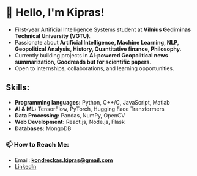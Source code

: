 # 👋 Hello, I'm Kipras!

- First-year Artificial Intelligence Systems student at **Vilnius Gediminas Technical University (VGTU)**.  
- Passionate about **Artificial Intelligence, Machine Learning, NLP, Geopolitical Analysis, History, Quantitative finance, Philosophy**.  
- Currently building projects in **AI-powered Geopolitical news summarization, Goodreads but for scientific papers**.  
- Open to internships, collaborations, and learning opportunities.  

## Skills:
- **Programming languages:** Python, C++/C, JavaScript, Matlab
- **AI & ML:** TensorFlow, PyTorch, Hugging Face Transformers
- **Data Processing:** Pandas, NumPy, OpenCV
- **Web Development:** React.js, Node.js, Flask
- **Databases:** MongoDB


### 📫 How to Reach Me:
- Email: **kondreckas.kipras@gmail.com**
- [LinkedIn](www.linkedin.com/in/kipras-kipras-kondreckas-587434350)

